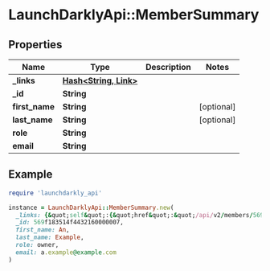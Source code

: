 # LaunchDarklyApi::MemberSummary

## Properties

| Name | Type | Description | Notes |
| ---- | ---- | ----------- | ----- |
| **_links** | [**Hash&lt;String, Link&gt;**](Link.md) |  |  |
| **_id** | **String** |  |  |
| **first_name** | **String** |  | [optional] |
| **last_name** | **String** |  | [optional] |
| **role** | **String** |  |  |
| **email** | **String** |  |  |

## Example

```ruby
require 'launchdarkly_api'

instance = LaunchDarklyApi::MemberSummary.new(
  _links: {&quot;self&quot;:{&quot;href&quot;:&quot;/api/v2/members/569f183514f4432160000007&quot;,&quot;type&quot;:&quot;application/json&quot;}},
  _id: 569f183514f4432160000007,
  first_name: An,
  last_name: Example,
  role: owner,
  email: a.example@example.com
)
```

